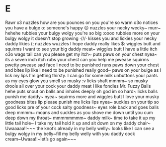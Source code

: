 # E
Rawr x3 nuzzles how are you pounces on you you're so warm o3o notices you have a bulge o: someone's happy :wink: nuzzles your necky wecky~ murr~ hehehe rubbies your bulgy wolgy you're so big :oooo rubbies more on your bulgy wolgy it doesn't stop growing ·///· kisses you and lickies your necky daddy likies (; nuzzles wuzzles I hope daddy really likes $: wiggles butt and squirms I want to see your big daddy meat~ wiggles butt I have a little itch o3o wags tail can you please get my itch~ puts paws on your chest nyea~ its a seven inch itch rubs your chest can you help me pwease squirms pwetty pwease sad face I need to be punished runs paws down your chest and bites lip like I need to be punished really good~ paws on your bulge as I lick my lips I'm getting thirsty. I can go for some milk unbuttons your pants as my eyes glow you smell so musky :v licks shaft mmmm~ so musky drools all over your cock your daddy meat I like fondles Mr. Fuzzy Balls hehe puts snout on balls and inhales deeply oh god im so hard~ licks balls punish me daddy~ nyea~ squirms more and wiggles butt I love your musky goodness bites lip please punish me licks lips nyea~ suckles on your tip so good licks pre of your cock salty goodness~ eyes role back and goes balls deep mmmm~ moans and suckles as you shove me down until you cum deep down my throat~ mmmmmmmm~ daddy milk~ time to take it up my little tail hole~ I take my tail hold it up and sit down on my daddy chair~ Uwaaaaa!!~~~ the knot’s already in my belly welly~ looks like I can see a bulgy wolgy in my belly~fill my belly welly with you daddy cock cream~Uwaaa!!~let’s go again~~~
